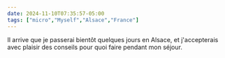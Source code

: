 ```yaml
---
date: 2024-11-10T07:35:57-05:00
tags: ["micro","Myself","Alsace","France"]
---
```

Il arrive que je passerai bientôt quelques jours en Alsace, et j'accepterais avec plaisir des conseils pour quoi faire pendant mon séjour.